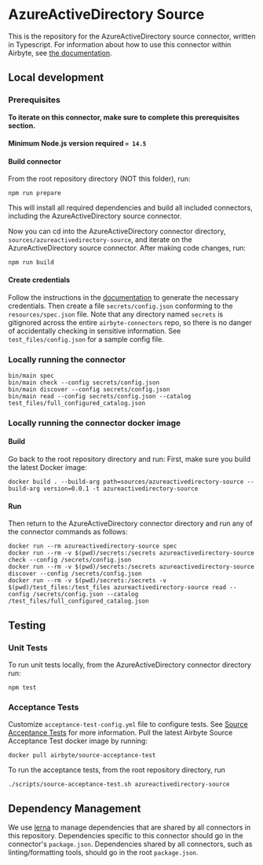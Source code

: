 # AzureActiveDirectory Source

This is the repository for the AzureActiveDirectory source connector, written in Typescript.
For information about how to use this connector within Airbyte, see [the
documentation](https://docs.airbyte.io/integrations/sources/azureactivedirectory).

## Local development

### Prerequisites

**To iterate on this connector, make sure to complete this prerequisites
section.**

#### Minimum Node.js version required `= 14.5`

#### Build connector

From the root repository directory (NOT this folder), run:

```
npm run prepare
```

This will install all required dependencies and build all included connectors,
including the AzureActiveDirectory source connector.

Now you can cd into the AzureActiveDirectory connector directory, `sources/azureactivedirectory-source`,
and iterate on the AzureActiveDirectory source connector. After making code changes, run:

```
npm run build
```

#### Create credentials

Follow the instructions in the
[documentation](https://docs.airbyte.io/integrations/sources/azureactivedirectory) to
generate the necessary credentials. Then create a file `secrets/config.json`
conforming to the `resources/spec.json` file. Note that any directory named
`secrets` is gitignored across the entire `airbyte-connectors` repo, so there is
no danger of accidentally checking in sensitive information. See
`test_files/config.json` for a sample config file.

### Locally running the connector

```
bin/main spec
bin/main check --config secrets/config.json
bin/main discover --config secrets/config.json
bin/main read --config secrets/config.json --catalog test_files/full_configured_catalog.json
```

### Locally running the connector docker image

#### Build

Go back to the root repository directory and run:
First, make sure you build the latest Docker image:

```
docker build . --build-arg path=sources/azureactivedirectory-source --build-arg version=0.0.1 -t azureactivedirectory-source
```

#### Run

Then return to the AzureActiveDirectory connector directory and run any of the connector
commands as follows:

```
docker run --rm azureactivedirectory-source spec
docker run --rm -v $(pwd)/secrets:/secrets azureactivedirectory-source check --config /secrets/config.json
docker run --rm -v $(pwd)/secrets:/secrets azureactivedirectory-source discover --config /secrets/config.json
docker run --rm -v $(pwd)/secrets:/secrets -v $(pwd)/test_files:/test_files azureactivedirectory-source read --config /secrets/config.json --catalog /test_files/full_configured_catalog.json
```

## Testing

### Unit Tests

To run unit tests locally, from the AzureActiveDirectory connector directory run:

```
npm test
```

### Acceptance Tests

Customize `acceptance-test-config.yml` file to configure tests. See [Source
Acceptance
Tests](https://docs.airbyte.io/connector-development/testing-connectors/source-acceptance-tests-reference)
for more information.
Pull the latest Airbyte Source Acceptance Test docker image by running:

```
docker pull airbyte/source-acceptance-test
```

To run the acceptance tests, from the root repository directory, run

```
./scripts/source-acceptance-test.sh azureactivedirectory-source
```

## Dependency Management

We use [lerna](https://lerna.js.org/) to manage dependencies that are shared by
all connectors in this repository. Dependencies specific to this connector
should go in the connector's `package.json`. Dependencies shared by all
connectors, such as linting/formatting tools, should go in the root
`package.json`.
